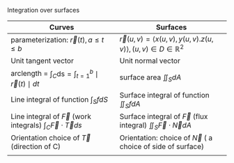 Integration over surfaces

| Curves                                                                                       | Surfaces                                                                                      |
| -------------------------------------------------------------------------------------------- | --------------------------------------------------------------------------------------------- |
| parameterization: $\vec{r}(t), a \leq t \leq b$                                              | $\vec{r}(u,v) = \left<x(u,v), y(u,v). z(u,v)\right>, (u,v) \in D \in \mathbb{R}^2$            |
| Unit tangent vector                                                                          | Unit normal vector                                                                            |
| arclength = $\displaystyle \int_{C} \textrm{ds} = \int_{t=1}^{b} \mid \vec{r}(t)\mid dt$     | surface area $\displaystyle \iint_{S} dA$                                                     |
| Line integral of function $\displaystyle \int_{S} fdS$                                       | Surface integral of function $\displaystyle \iint_{S}fdA$                                     |
| Line integral of $\vec{F}$ (work integrals) $\displaystyle \int_{C} \vec{F}\cdot \vec{T} ds$ | Surface integral of $\vec{F}$ (flux integral) $\displaystyle \iint_{S} \vec{F}\cdot\vec{N}dA$ |
| Orientation choice of $\vec{T}$ (direction of C)                                             | Orientation: choice of $\vec{N}$ ( a choice of side of surface)                               |
|                                                                                              |                                                                                               |

